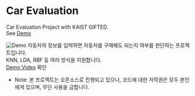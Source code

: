 # Car Evaluation
Car Evaluation Project with KAIST GIFTED.  
See [Demo](demo)
  
![Demo](https://user-images.githubusercontent.com/65375075/140593405-7bef2165-5dd8-4b1e-8049-e1d582cdb25e.png)
자동차의 정보를 입력하면 자동차를 구매해도 되는지 여부를 판단하는 프로젝트입니다.  
KNN, LDA, RBF 등 여러 방식을 지원합니다.  
[Demo Video](https://youtu.be/SjKUOjGaUTI) 확인  
* Note: 본 프로젝트는 오픈소스로 진행되고 있으나, 코드에 대한 저작권은 모두 본인에게 있으며, 무단 사용을 금합니다.
